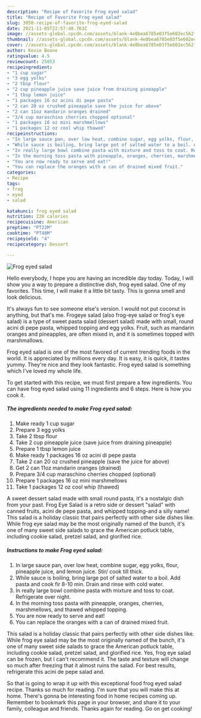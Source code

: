 ```yaml
---
description: "Recipe of Favorite Frog eyed salad"
title: "Recipe of Favorite Frog eyed salad"
slug: 3050-recipe-of-favorite-frog-eyed-salad
date: 2021-11-05T22:57:48.763Z
image: //assets-global.cpcdn.com/assets/blank-4e0bea6785e03f5e602ec562f230caae08da540cada707380b4fe1bbebba43da.png
thumbnail: //assets-global.cpcdn.com/assets/blank-4e0bea6785e03f5e602ec562f230caae08da540cada707380b4fe1bbebba43da.png
cover: //assets-global.cpcdn.com/assets/blank-4e0bea6785e03f5e602ec562f230caae08da540cada707380b4fe1bbebba43da.png
author: Kevin Boone
ratingvalue: 4.5
reviewcount: 25853
recipeingredient:
- "1 cup sugar"
- "3 egg yolks"
- "2 tbsp flour"
- "2 cup pineapple juice save juice from draining pineapple"
- "1 tbsp lemon juice"
- "1 packages 16 oz acini di pepe pasta"
- "2 can 20 oz crushed pineapple save the juice for above"
- "2 can 11oz mandarin oranges drained"
- "3/4 cup maraschino cherries chopped optional"
- "1 packages 16 oz mini marshmellows"
- "1 packages 12 oz cool whip thawed"
recipeinstructions:
- "In large sauce pan, over low heat, combine sugar, egg yolks, flour, pineapple juice, and lemon juice. Stir/ cook till thick."
- "While sauce is boiling, bring large pot of salted water to a boil. Add pasta and cook fir 8-10 min. Drain and rinse with cold water."
- "In really large bowl combine pasta with mixture and toss to coat. Refrigerate over night."
- "In the morning toss pasta with pineapple, oranges, cherries, marshmellows, and thawed whipped topping."
- "You are now ready to serve and eat!"
- "You can replace the oranges with a can of drained mixed fruit."
categories:
- Recipe
tags:
- frog
- eyed
- salad

katakunci: frog eyed salad 
nutrition: 228 calories
recipecuisine: American
preptime: "PT22M"
cooktime: "PT48M"
recipeyield: "4"
recipecategory: Dessert

---
```



![Frog eyed salad](//assets-global.cpcdn.com/assets/blank-4e0bea6785e03f5e602ec562f230caae08da540cada707380b4fe1bbebba43da.png)

Hello everybody, I hope you are having an incredible day today. Today, I will show you a way to prepare a distinctive dish, frog eyed salad. One of my favorites. This time, I will make it a little bit tasty. This is gonna smell and look delicious.

It&#39;s always fun to see someone else&#39;s version. I would not put coconut in anything, but that&#39;s me. Frogeye salad (also frog-eye salad or frog&#39;s eye salad) is a type of sweet pasta salad (dessert salad) made with small, round acini di pepe pasta, whipped topping and egg yolks. Fruit, such as mandarin oranges and pineapples, are often mixed in, and it is sometimes topped with marshmallows.

Frog eyed salad is one of the most favored of current trending foods in the world. It is appreciated by millions every day. It is easy, it is quick, it tastes yummy. They're nice and they look fantastic. Frog eyed salad is something which I've loved my whole life.


To get started with this recipe, we must first prepare a few ingredients. You can have frog eyed salad using 11 ingredients and 6 steps. Here is how you cook it.

<!--inarticleads1-->

##### The ingredients needed to make Frog eyed salad:

1. Make ready 1 cup sugar
1. Prepare 3 egg yolks
1. Take 2 tbsp flour
1. Take 2 cup pineapple juice (save juice from draining pineapple)
1. Prepare 1 tbsp lemon juice
1. Make ready 1 packages 16 oz acini di pepe pasta
1. Take 2 can 20 oz crushed pineapple (save the juice for above)
1. Get 2 can 11oz mandarin oranges (drained)
1. Prepare 3/4 cup maraschino cherries chopped (optional)
1. Prepare 1 packages 16 oz mini marshmellows
1. Take 1 packages 12 oz cool whip (thawed)


A sweet dessert salad made with small round pasta, it&#39;s a nostalgic dish from your past. Frog Eye Salad is a retro side or dessert &#34;salad&#34; with canned fruits, acini de pepe pasta, and whipped topping-and a silly name! This salad is a holiday classic that pairs perfectly with other side dishes like. While frog eye salad may be the most originally named of the bunch, it&#39;s one of many sweet side salads to grace the American potluck table, including cookie salad, pretzel salad, and glorified rice. 

<!--inarticleads2-->

##### Instructions to make Frog eyed salad:

1. In large sauce pan, over low heat, combine sugar, egg yolks, flour, pineapple juice, and lemon juice. Stir/ cook till thick.
1. While sauce is boiling, bring large pot of salted water to a boil. Add pasta and cook fir 8-10 min. Drain and rinse with cold water.
1. In really large bowl combine pasta with mixture and toss to coat. Refrigerate over night.
1. In the morning toss pasta with pineapple, oranges, cherries, marshmellows, and thawed whipped topping.
1. You are now ready to serve and eat!
1. You can replace the oranges with a can of drained mixed fruit.


This salad is a holiday classic that pairs perfectly with other side dishes like. While frog eye salad may be the most originally named of the bunch, it&#39;s one of many sweet side salads to grace the American potluck table, including cookie salad, pretzel salad, and glorified rice. Yes, frog eye salad can be frozen, but I can&#39;t recommend it. The taste and texture will change so much after freezing that it almost ruins the salad. For best results, refrigerate this acini de pepe salad and. 

So that is going to wrap it up with this exceptional food frog eyed salad recipe. Thanks so much for reading. I'm sure that you will make this at home. There's gonna be interesting food in home recipes coming up. Remember to bookmark this page in your browser, and share it to your family, colleague and friends. Thanks again for reading. Go on get cooking!
